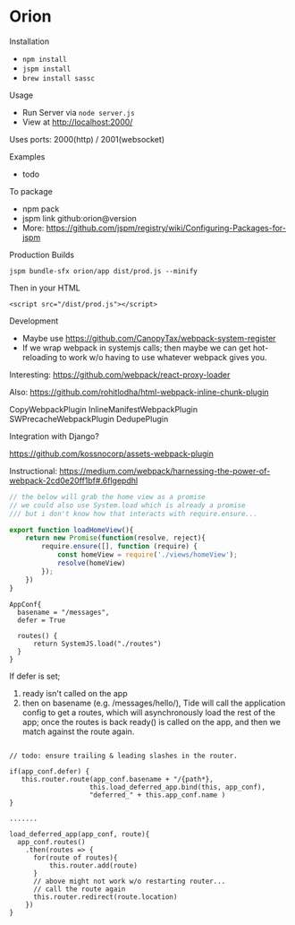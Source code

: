 # Orion

Installation
- `npm install`
- `jspm install`
- `brew install sassc`

Usage
- Run Server via `node server.js`
- View at [http://localhost:2000/](http://localhost:2000/)

Uses ports: 2000(http) / 2001(websocket)

Examples
- todo

To package
  - npm pack
  - jspm link github:orion@version
  - More: https://github.com/jspm/registry/wiki/Configuring-Packages-for-jspm


Production Builds

    jspm bundle-sfx orion/app dist/prod.js --minify

Then in your HTML

    <script src="/dist/prod.js"></script>


Development

- Maybe use https://github.com/CanopyTax/webpack-system-register
- If we wrap webpack in systemjs calls; then maybe we can get hot-reloading to work w/o having to use whatever webpack gives you.


Interesting: https://github.com/webpack/react-proxy-loader

Also: https://github.com/rohitlodha/html-webpack-inline-chunk-plugin

CopyWebpackPlugin
InlineManifestWebpackPlugin
SWPrecacheWebpackPlugin
DedupePlugin


Integration with Django?

https://github.com/kossnocorp/assets-webpack-plugin


Instructional: https://medium.com/webpack/harnessing-the-power-of-webpack-2cd0e20ff1bf#.6flgepdhl



``` javascript
// the below will grab the home view as a promise
// we could also use System.load which is already a promise
/// but i don't know how that interacts with require.ensure...

export function loadHomeView(){
    return new Promise(function(resolve, reject){
        require.ensure([], function (require) {
            const homeView = require('./views/homeView');
            resolve(homeView)
        });
    })
}
```

```
AppConf{
  basename = "/messages",
  defer = True

  routes() {
      return SystemJS.load("./routes")
  }
}
```

If defer is set;

1. ready isn't called on the app
2. then on basename (e.g. /messages/hello/), Tide will call the application config to get a routes, which will asynchronously load the rest of the app; once the routes is back ready() is called on the app, and then we match against the route again.

```

// todo: ensure trailing & leading slashes in the router.

if(app_conf.defer) {
   this.router.route(app_conf.basename + "/{path*},
                    this.load_deferred_app.bind(this, app_conf),
                    "deferred_" + this.app_conf.name )
}

.......

load_deferred_app(app_conf, route){
  app_conf.routes()
    .then(routes => {
      for(route of routes){
          this.router.add(route)
      }
      // above might not work w/o restarting router...
      // call the route again
      this.router.redirect(route.location)
    })
}

```


